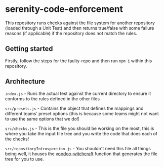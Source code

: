 # serenity-code-enforcement

This repository runs checks against the file system for another repository (loaded through a Unit Test) and then returns true/false with some failure reasons (if applicable) if the repository does not match the rules.

## Getting started

Firstly, follow the steps for the faulty-repo and then run `npm i` within this repository.

## Architecture

`index.js` - Runs the actual test against the current directory to ensure it conforms to the rules defined in the other files

`src/presets.js` - Contains the object that defines the mappings and different teams' preset options (this is because some teams might not want to use the same options that we do!)

`src/checks.js` - This is the file you should be working on the most, this is where you take the input file tree and you write the code that does each of the checks!

`src/repositoryIntrospection.js` - You shouldn't need this file all things being well, it houses the [voodoo-witchcraft](https://en.wikipedia.org/wiki/Recursion) function that generates the file tree for you to use.